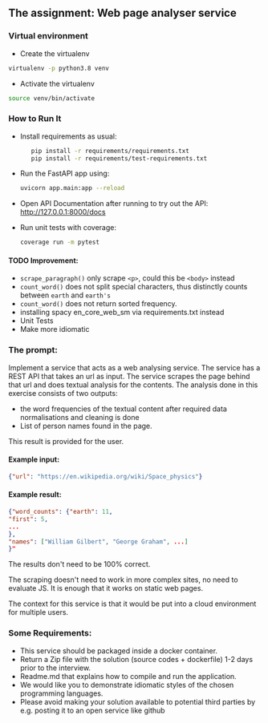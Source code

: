 ## The assignment: Web page analyser service


### Virtual environment
- Create the virtualenv
```bash 
virtualenv -p python3.8 venv
```
- Activate the virtualenv
```bash
source venv/bin/activate
```

### How to Run It

- Install requirements as usual:
    ```bash
       pip install -r requirements/requirements.txt
       pip install -r requirements/test-requirements.txt
    ```
  
- Run the FastAPI app using:
  ```bash
  uvicorn app.main:app --reload
  ```
  
- Open API Documentation after running to try out the API:
  http://127.0.0.1:8000/docs


- Run unit tests with coverage:
  ```bash
  coverage run -m pytest
  ```

#### TODO Improvement:

- `scrape_paragraph()` only scrape `<p>`, could this be `<body>` instead
- `count_word()` does not split special characters, thus distinctly counts between `earth` and `earth's`
- `count_word()` does not return sorted frequency.
- installing spacy en_core_web_sm via requirements.txt instead
- Unit Tests
- Make more idiomatic


### The prompt:
Implement a service that acts as a web analysing service. The service has a REST API that takes an url as input. The service scrapes the page behind that url and does textual analysis for the contents. The analysis done in this exercise consists of two outputs:
- the word frequencies of the textual content after required data normalisations and cleaning is done
- List of person names found in the page.

This result is provided for the user.
#### Example input:
```json
{"url": "https://en.wikipedia.org/wiki/Space_physics"}
```

#### Example result:
```json
{"word_counts": {"earth": 11,
"first": 5,
...
},
"names": ["William Gilbert", "George Graham", ...]
}"
```


The results don't need to be 100% correct.

The scraping doesn't need to work in more complex sites, no need to evaluate JS. It is enough that it works on static web pages.

The context for this service is that it would be put into a cloud environment for multiple users.


### Some Requirements:
- This service should be packaged inside a docker container.
- Return a Zip file with the solution (source codes + dockerfile) 1-2 days prior to the interview.
- Readme.md that explains how to compile and run the application.
- We would like you to demonstrate idiomatic styles of the chosen programming languages.
- Please avoid making your solution available to potential third parties by e.g. posting it to an open service like github
